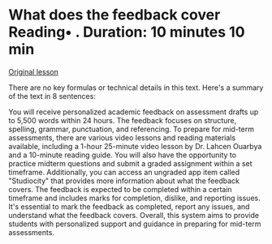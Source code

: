 # What does the feedback cover Reading• . Duration: 10 minutes 10 min

[Original lesson](https://www.coursera.org/learn/uol-discrete-mathematics/supplement/RZH5r/what-does-the-feedback-cover)

There are no key formulas or technical details in this text. Here's a summary of the text in 8 sentences:

You will receive personalized academic feedback on assessment drafts up to 5,500 words within 24 hours. The feedback focuses on structure, spelling, grammar, punctuation, and referencing. To prepare for mid-term assessments, there are various video lessons and reading materials available, including a 1-hour 25-minute video lesson by Dr. Lahcen Ouarbya and a 10-minute reading guide. You will also have the opportunity to practice midterm questions and submit a graded assignment within a set timeframe. Additionally, you can access an ungraded app item called "Studiocity" that provides more information about what the feedback covers. The feedback is expected to be completed within a certain timeframe and includes marks for completion, dislike, and reporting issues. It's essential to mark the feedback as completed, report any issues, and understand what the feedback covers. Overall, this system aims to provide students with personalized support and guidance in preparing for mid-term assessments.

